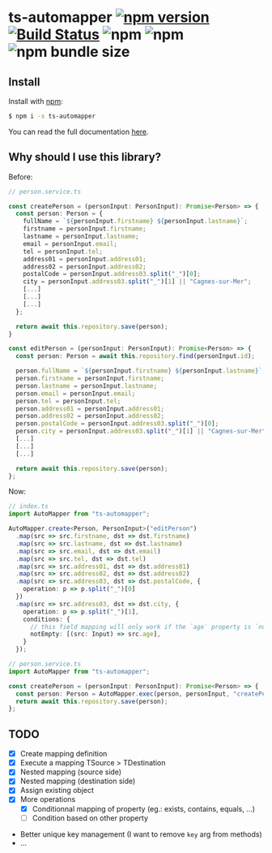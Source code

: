 # ts-automapper [![npm version](https://badge.fury.io/js/ts-automapper.svg)](https://www.npmjs.com/package/ts-automapper) [![Build Status](https://travis-ci.org/MADEiN83/ts-automapper.svg?branch=master)](https://travis-ci.org/MADEiN83/ts-automapper) ![npm](https://img.shields.io/npm/dm/ts-automapper) ![npm](https://img.shields.io/npm/dt/ts-automapper) ![npm bundle size](https://img.shields.io/bundlephobia/min/ts-automapper)

## Install

Install with [npm](https://www.npmjs.com/):

```bash
$ npm i -s ts-automapper
```

You can read the full documentation [here](https://github.com/MADEiN83/ts-automapper/tree/master/docs).

## Why should I use this library?

Before:

```ts
// person.service.ts

const createPerson = (personInput: PersonInput): Promise<Person> => {
  const person: Person = {
    fullName = `${personInput.firstname} ${personInput.lastname}`;
    firstname = personInput.firstname;
    lastname = personInput.lastname;
    email = personInput.email;
    tel = personInput.tel;
    address01 = personInput.address01;
    address02 = personInput.address02;
    postalCode = personInput.address03.split("_")[0];
    city = personInput.address03.split("_")[1] || "Cagnes-sur-Mer";
    [...]
    [...]
    [...]
  };

  return await this.repository.save(person);
}

const editPerson = (personInput: PersonInput): Promise<Person> => {
  const person: Person = await this.repository.find(personInput.id);

  person.fullName = `${personInput.firstname} ${personInput.lastname}`;
  person.firstname = personInput.firstname;
  person.lastname = personInput.lastname;
  person.email = personInput.email;
  person.tel = personInput.tel;
  person.address01 = personInput.address01;
  person.address02 = personInput.address02;
  person.postalCode = personInput.address03.split("_")[0];
  person.city = personInput.address03.split("_")[1] || "Cagnes-sur-Mer";
  [...]
  [...]
  [...]

  return await this.repository.save(person);
};
```

Now:

```ts
// index.ts
import AutoMapper from "ts-automapper";

AutoMapper.create<Person, PersonInput>("editPerson")
  .map(src => src.firstname, dst => dst.firstname)
  .map(src => src.lastname, dst => dst.lastname)
  .map(src => src.email, dst => dst.email)
  .map(src => src.tel, dst => dst.tel)
  .map(src => src.address01, dst => dst.address01)
  .map(src => src.address02, dst => dst.address02)
  .map(src => src.address03, dst => dst.postalCode, {
    operation: p => p.split("_")[0]
  })
  .map(src => src.address03, dst => dst.city, {
    operation: p => p.split("_")[1],
    conditions: {
      // this field mapping will only work if the `age` property is `not empty`.
      notEmpty: [(src: Input) => src.age],
    }
  });
```

```ts
// person.service.ts
import AutoMapper from "ts-automapper";

const createPerson = (personInput: PersonInput): Promise<Person> => {
  const person: Person = AutoMapper.exec(person, personInput, "createPerson");
  return await this.repository.save(person);
};
```

## TODO

- [x] Create mapping definition
- [x] Execute a mapping TSource > TDestination
- [x] Nested mapping (source side)
- [x] Nested mapping (destination side)
- [x] Assign existing object
- [x] More operations
  - [x] Conditionnal mapping of property (eg.: exists, contains, equals, ...)
  - [ ] Condition based on other property
- Better unique key management (I want to remove `key` arg from methods)
- ...
